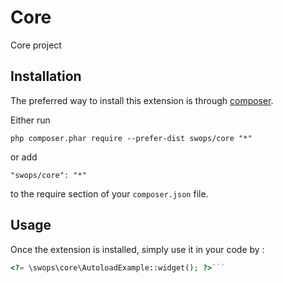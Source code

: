 Core
====
Core project

Installation
------------

The preferred way to install this extension is through [composer](http://getcomposer.org/download/).

Either run

```
php composer.phar require --prefer-dist swops/core "*"
```

or add

```
"swops/core": "*"
```

to the require section of your `composer.json` file.


Usage
-----

Once the extension is installed, simply use it in your code by  :

```php
<?= \swops\core\AutoloadExample::widget(); ?>```